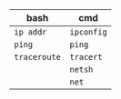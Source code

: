 | bash         | cmd        |
| ------------ | ---------- |
| `ip addr`    | `ipconfig` |
| `ping`       | `ping`     |
| `traceroute` | `tracert`  |
|              | `netsh`    |
|              | `net`      |



